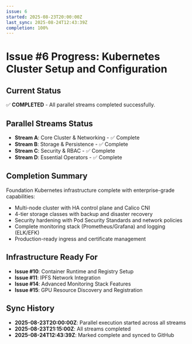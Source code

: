 ```yaml
---
issue: 6
started: 2025-08-23T20:00:00Z
last_sync: 2025-08-24T12:43:39Z
completion: 100%
---
```


# Issue #6 Progress: Kubernetes Cluster Setup and Configuration

## Current Status
✅ **COMPLETED** - All parallel streams completed successfully.

## Parallel Streams Status
- **Stream A**: Core Cluster & Networking - ✅ Complete
- **Stream B**: Storage & Persistence - ✅ Complete
- **Stream C**: Security & RBAC - ✅ Complete
- **Stream D**: Essential Operators - ✅ Complete

## Completion Summary
Foundation Kubernetes infrastructure complete with enterprise-grade capabilities:
- Multi-node cluster with HA control plane and Calico CNI
- 4-tier storage classes with backup and disaster recovery
- Security hardening with Pod Security Standards and network policies  
- Complete monitoring stack (Prometheus/Grafana) and logging (ELK/EFK)
- Production-ready ingress and certificate management

## Infrastructure Ready For
- **Issue #10**: Container Runtime and Registry Setup
- **Issue #11**: IPFS Network Integration
- **Issue #14**: Advanced Monitoring Stack Features  
- **Issue #15**: GPU Resource Discovery and Registration

## Sync History
- **2025-08-23T20:00:00Z**: Parallel execution started across all streams
- **2025-08-23T21:15:00Z**: All streams completed
- **2025-08-24T12:43:39Z**: Marked complete and synced to GitHub

<!-- SYNCED: 2025-08-24T12:43:39Z -->